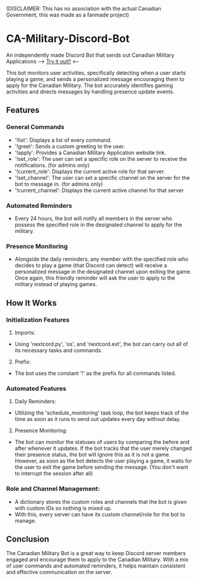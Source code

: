 (DISCLAIMER: This has no association with the actual Canadian Government, this was made as a fanmade project)

# CA-Military-Discord-Bot
An independently made Discord Bot that sends out Canadian Military Applications
--> [Try it out!!](https://discord.com/oauth2/authorize?client_id=1258171483398733976&permissions=1126881575824464&integration_type=0&scope=bot) <--

This bot monitors user activities, specifically detecting when a user starts
playing a game, and sends a personalized message encouraging them to apply for the Canadian Military. The bot accurately identifies gaming activities and directs messages by handling presence update events.

## Features
### General Commands
- '!list': Displays a list of every command.
- '!greet': Sends a custom greeting to the user.
- '!apply': Provides a Canadian Military Application website link.
- '!set_role': The user can set a specific role on the server to receive the notifications. (for admins only)
- '!current_role': Displays the current active role for that server.
- '!set_channel': The user can set a specific channel on the server for the bot to message in. (for admins only)
- '!current_channel': Displays the current active channel for that server

### Automated Reminders
- Every 24 hours, the bot will notify all members in the server who possess the specified role in the designated channel to apply for the military.

### Presence Monitoring
- Alongside the daily reminders, any member with the specified role who decides to play a game (that Discord can detect) will receive a personalized message in the designated channel upon exiting the game. Once again, this friendly reminder will ask the user to apply to the military instead of playing games.

## How It Works
### Initialization Features
1. Imports:
  - Using 'nextcord.py', 'os', and 'nextcord.ext', the bot can carry out all of its necessary tasks and commands.

2. Prefix:
  - The bot uses the constant '!' as the prefix for all commands listed.

### Automated Features
1. Daily Reminders:
  - Utilizing the 'schedule_monitoring' task loop, the bot keeps track of the time as soon as it runs to send out updates every day without delay.

2. Presence Monitoring:
  - The bot can monitor the statuses of users by comparing the before and after whenever it updates. If the bot tracks that the user merely changed their presence status, the bot will ignore this as it is not a game. However, as soon as the bot detects the user playing a game, it waits for the user to exit the game before sending the message. (You don't want to interrupt the session after all)

### Role and Channel Management:
- A dictionary stores the custom roles and channels that the bot is given with custom IDs so nothing is mixed up.
- With this, every server can have its custom channel/role for the bot to manage.

## Conclusion
The Canadian Military Bot is a great way to keep Discord server members engaged and encourage them to apply to the Canadian Military. With a mix of user commands and automated reminders, it helps maintain consistent and effective communication on the server.

